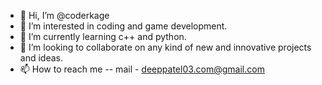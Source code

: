 - 👋 Hi, I’m @coderkage
- 👀 I’m interested in coding and game development.
- 🌱 I’m currently learning c++ and python.
- 💞️ I’m looking to collaborate on any kind of new and innovative projects and ideas.
- 📫 How to reach me -- mail - deeppatel03.com@gmail.com

<!---
coderkage/coderkage is a ✨ special ✨ repository because its `README.md` (this file) appears on your GitHub profile.
You can click the Preview link to take a look at your changes.
--->
